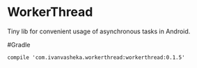 # WorkerThread

Tiny lib for convenient usage of asynchronous tasks in Android.

#Gradle

`compile 'com.ivanvasheka.workerthread:workerthread:0.1.5'`
